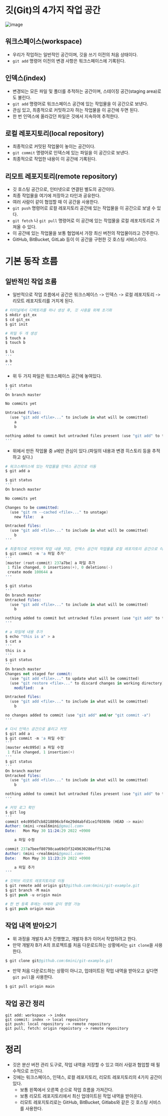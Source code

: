 # 깃(Git)의 4가지 작업 공간

![image](https://user-images.githubusercontent.com/79494088/170904089-b12dcbe2-d946-4920-a51a-e2fa0bf5a6e9.png)

## 워크스페이스(workspace)
- 우리가 작업하는 일반적인 공간이며, 깃을 쓰기 이전의 처음 상태이다.
- `git add` 명령어 이전의 변경 사항은 워크스페이스에 기록된다.

## 인덱스(index)
- 변경되는 모든 파일 및 폴더를 추적하는 공간이며, 스테이징 공간(staging area)로도 불린다.
- `git add` 명령어로 워크스페이스 공간에 있는 작업물을 이 공간으로 보낸다.
- 관심 있고, 최종적으로 커밋하고자 하는 작업물을 이 공간에 두면 된다.
- 한 번 인덱스에 올라갔던 파일은 깃에서 지속하여 추적한다.

## 로컬 레포지토리(local repository)
- 최종적으로 커밋된 작업물이 놓이는 공간이다.
- `git commit` 명령어로 인덱스에 있는 파일을 이 공간으로 보낸다.
- 최종적으로 작업한 내용이 이 공간에 기록된다.

## 리모트 레포지토리(remote repository)
- 깃 호스팅 공간으로, 인터넷으로 연결된 별도의 공간이다.
- 최종 작업물을 여기에 저장하고 타인과 공유한다.
- 여러 사람이 같이 협업할 때 이 공간을 사용한다.
- `git push` 명령어로 로컬 레포지토리 공간에 있는 작업물을 이 공간으로 보낼 수 있다.
- `git fetch` 나 `git pull` 명령어로 이 공간에 있는 작업물을 로컬 레포지토리로 가져올 수 있다.
- 이 공간에 있는 작업물을 보통 협업에서 가장 최신 버전의 작업물이라고 간주한다.
- GitHub, BitBucket, GitLab 등이 이 공간을 구현한 깃 호스팅 서비스이다.

# 기본 동작 흐름

## 일반적인 작업 흐름
- 일반적으로 작업 흐름에서 공간은 워크스페이스 -> 인덱스 -> 로컬 레포지토리 -> 리모트 레포지토리를 거치게 된다.

```s
# 터미널에서 디렉토리를 하나 생성 후, 깃 사용을 위해 초기화
$ mkdir git_ex
$ cd git_ex
$ git init

# 파일 두 개 생성
$ touch a
$ touch b

$ ls
'''
a b
'''
```

- 위 두 가지 파일은 워크스페이스 공간에 놓여있다.

```s
$ git status
'''
On branch master

No commits yet

Untracked files:
  (use "git add <file>..." to include in what will be committed)
	a
	b

nothing added to commit but untracked files present (use "git add" to track)
'''
```

- 위에서 만든 작업물 중 `a`에만 관심이 있다.(파일의 내용과 변경 히스토리 등을 추적하고 싶다.)

```s
# 워크스페이스에 있는 작업물을 인덱스 공간으로 이동
$ git add a

$ git status
'''
On branch master

No commits yet

Changes to be committed:
  (use "git rm --cached <file>..." to unstage)
	new file:   a

Untracked files:
  (use "git add <file>..." to include in what will be committed)
	b
'''

# 최종적으로 커밋하여 작업 내용 저장, 인덱스 공간의 작업물을 로컬 레포지토리 공간으로 이동
$ git commit -m 'a 파일 추가'
'''
[master (root-commit) 237a7be] a 파일 추가
 1 file changed, 0 insertions(+), 0 deletions(-)
 create mode 100644 a
'''

$ git status
'''            
On branch master
Untracked files:
  (use "git add <file>..." to include in what will be committed)
	b

nothing added to commit but untracked files present (use "git add" to track)
'''

# a 파일에 내용 추가
$ echo "this is a" > a
$ cat a    
'''
this is a
'''
$ git status
'''
On branch master
Changes not staged for commit:
  (use "git add <file>..." to update what will be committed)
  (use "git restore <file>..." to discard changes in working directory)
	modified:   a

Untracked files:
  (use "git add <file>..." to include in what will be committed)
	b

no changes added to commit (use "git add" and/or "git commit -a")
'''

# 다시 인덱스 공간으로 올리고 커밋
$ git add a 
$ git commit -m 'a 파일 수정'  
'''
[master e4c095d] a 파일 수정
 1 file changed, 1 insertion(+)
'''
$ git status                 
'''
On branch master
Untracked files:
  (use "git add <file>..." to include in what will be committed)
	b

nothing added to commit but untracked files present (use "git add" to track)
'''

# 커밋 로그 확인
$ git log
'''
commit e4c095d7cb8218896cbf4e29d4abfd1ce1f0369b (HEAD -> main)
Author: 6mini <real6mini@gmail.com>
Date:   Mon May 30 11:24:29 2022 +0900

    a 파일 수정

commit 237a7beef80798caa69d3f3249630286eff51746
Author: 6mini <real6mini@gmail.com>
Date:   Mon May 30 11:23:29 2022 +0900

    a 파일 추가
'''

# 깃허브 리모트 레포지토리로 이동
$ git remote add origin git@github.com:6mini/git-example.git
$ git branch -M main
$ git push -u origin main

# 한 번 등록 후에는 아래와 같이 명령 가능
$ git push origin main
```

## 작업 내역 받아오기
- 위 과정을 개발자 A가 진행했고, 개발자 B가 이어서 작업하려고 한다.
- 만약 개발자 B가 A의 프로젝트를 처음 다운로드하는 상황에서는 `git clone`을 사용한다.

```s
$ git clone git@github.com:6mini/git-example.git
```

- 만약 처음 다운로드하는 상황이 아니고, 업데이트된 작업 내역을 받아오고 싶다면 `git pull`을 사용한다.

```s
$ git pull origin main
```

## 작업 공간 정리

```
git add: workspace -> index
git commit: index -> local repository
git push: local repository -> remote repository
git pull, fetch: origin repoistory -> remote repository
```

# 정리
- 깃은 분산 버전 관리 도구로, 작업 내역을 저장할 수 있고 여러 사람과 협업할 때 필수적으로 쓰인다.
- 깃에는 워크스페이스, 인덱스, 로컬 레포지토리, 리모트 레포지토리의 4가지 공간이 있다.
    - 보통 왼쪽에서 오른쪽 순으로 작업 흐름을 가져간다.
    - 보통 리모트 레포지토리에서 최신 업데이트된 작업 내역을 받아온다.
    - 리모트 레포지토리로는 GitHub, BitBucket, Gitlabs와 같은 깃 호스팅 서비스를 사용한다.